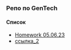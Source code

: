 ### Репо по GenTech

#### Список
- [Homework 05.06.23](https://google.de)
- [ссылка_2](https://google.de)
